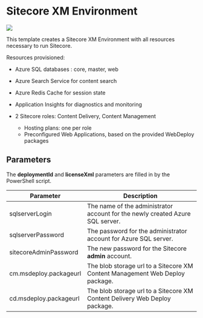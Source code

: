 # Sitecore XM Environment

<a href="http://armviz.io/#/?load=https%3A%2F%2Fraw.githubusercontent.com%2FSitecore%2Fsitecore-azure-quickstart-templates%2Fmaster%2FSitecore%208.2.1%2Fxm%2Fazuredeploy.json%3Ftoken=AVW1Ug5RN1ZFpjUwqAajiNyO-D8COvpzks5YL89jwA%3D%3D" target="_blank">
    <img src="http://armviz.io/visualizebutton.png"/>
</a>

This template creates a Sitecore XM Environment with all resources necessary to run Sitecore.

Resources provisioned:
 
  * Azure SQL databases : core, master, web
  * Azure Search Service for content search
  * Azure Redis Cache for session state
  * Application Insights for diagnostics and monitoring
  * 2 Sitecore roles: Content Delivery, Content Management

    * Hosting plans: one per role
    * Preconfigured Web Applications, based on the provided WebDeploy packages
    
## Parameters
The **deploymentId** and **licenseXml** parameters are filled in by the PowerShell script.

| Parameter               | Description
--------------------------|------------------------------------------------
| sqlserverLogin         | The name of the administrator account for the newly created Azure SQL server.
| sqlserverPassword      | The password for the administrator account for Azure SQL server.
| sitecoreAdminPassword | The new password for the Sitecore **admin** account.
| cm.msdeploy.packageurl  | The blob storage url to a Sitecore XM Content Management Web Deploy package.
| cd.msdeploy.packageurl  | The blob storage url to a Sitecore XM Content Delivery Web Deploy package.

